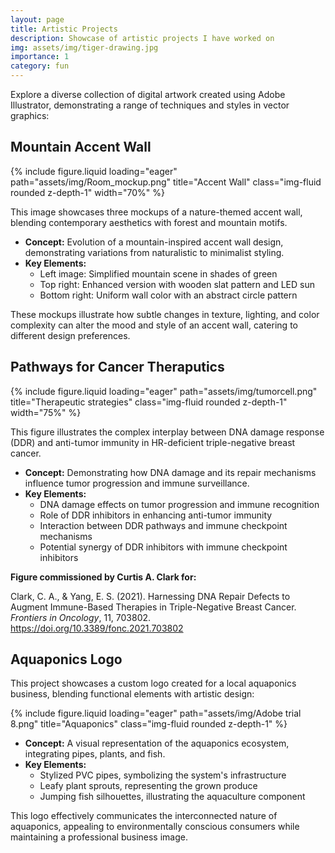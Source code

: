 ```yaml
---
layout: page
title: Artistic Projects
description: Showcase of artistic projects I have worked on
img: assets/img/tiger-drawing.jpg
importance: 1
category: fun
---
```


<p>Explore a diverse collection of digital artwork created using Adobe Illustrator, demonstrating a range of techniques and styles in vector graphics:</p>

<h2>Mountain Accent Wall</h2>

<div class="row">
    <div class="col-sm mt-3 mt-md-0">
        {% include figure.liquid loading="eager" path="assets/img/Room_mockup.png" title="Accent Wall" class="img-fluid rounded z-depth-1" width="70%" %}
    </div>
</div>

<p>This image showcases three mockups of a nature-themed accent wall, blending contemporary aesthetics with forest and mountain motifs.</p>

<ul>
    <li><strong>Concept:</strong> Evolution of a mountain-inspired accent wall design, demonstrating variations from naturalistic to minimalist styling.</li>
    <li><strong>Key Elements:</strong>
        <ul>
            <li>Left image: Simplified mountain scene in shades of green</li>
            <li>Top right: Enhanced version with wooden slat pattern and LED sun</li>
            <li>Bottom right: Uniform wall color with an abstract circle pattern</li>
        </ul>
    </li>
</ul>

<p>These mockups illustrate how subtle changes in texture, lighting, and color complexity can alter the mood and style of an accent wall, catering to different design preferences.</p>

<h2>Pathways for Cancer Theraputics</h2>

<div class="row">
    <div class="col-sm mt-3 mt-md-0">
        {% include figure.liquid loading="eager" path="assets/img/tumorcell.png" title="Therapeutic strategies" class="img-fluid rounded z-depth-1" width="75%" %}
    </div>
</div>

<p>This figure illustrates the complex interplay between DNA damage response (DDR) and anti-tumor immunity in HR-deficient triple-negative breast cancer.</p>

<ul>
    <li><strong>Concept:</strong> Demonstrating how DNA damage and its repair mechanisms influence tumor progression and immune surveillance.</li>
  <li><strong>Key Elements:</strong>
    <ul>
        <li>DNA damage effects on tumor progression and immune recognition</li>
        <li>Role of DDR inhibitors in enhancing anti-tumor immunity</li>
        <li>Interaction between DDR pathways and immune checkpoint mechanisms</li>
        <li>Potential synergy of DDR inhibitors with immune checkpoint inhibitors</li>
    </ul>
  </li>
</ul>

<p class="mt-3"><strong>Figure commissioned by Curtis A. Clark for:</strong></p>
<p>Clark, C. A., & Yang, E. S. (2021). Harnessing DNA Repair Defects to Augment Immune-Based Therapies in Triple-Negative Breast Cancer. <i>Frontiers in Oncology</i>, 11, 703802. <a href="https://doi.org/10.3389/fonc.2021.703802" target="_blank">https://doi.org/10.3389/fonc.2021.703802</a></p>

<h2>Aquaponics Logo</h2>

<p>This project showcases a custom logo created for a local aquaponics business, blending functional elements with artistic design:</p>

<div class="row">
    <div class="col-sm mt-3 mt-md-0">
        {% include figure.liquid loading="eager" path="assets/img/Adobe trial 8.png" title="Aquaponics" class="img-fluid rounded z-depth-1" %}
    </div>
</div>

<ul>
  <li><strong>Concept:</strong> A visual representation of the aquaponics ecosystem, integrating pipes, plants, and fish.</li>
  
  <li><strong>Key Elements:</strong>
    <ul>
      <li>Stylized PVC pipes, symbolizing the system's infrastructure</li>
      <li>Leafy plant sprouts, representing the grown produce</li>
      <li>Jumping fish silhouettes, illustrating the aquaculture component</li>
    </ul>
  </li>
</ul>

<p>This logo effectively communicates the interconnected nature of aquaponics, appealing to environmentally conscious consumers while maintaining a professional business image.</p>
